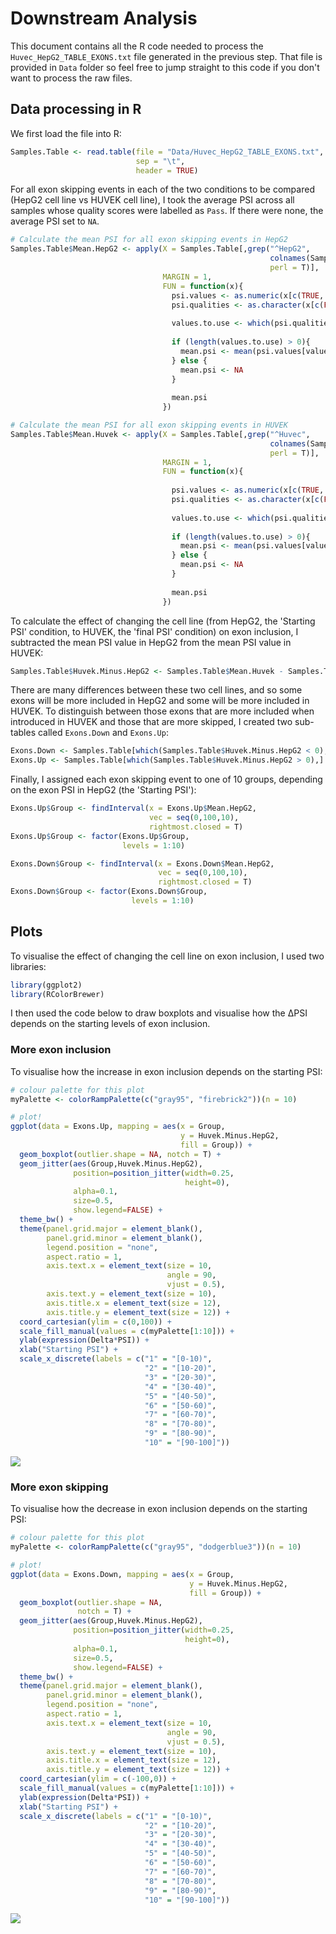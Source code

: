 # Downstream Analysis



This document contains all the R code needed to process the `Huvec_HepG2_TABLE_EXONS.txt` file generated in the previous step. That file is provided in `Data` folder so feel free to jump straight to this code if you don't want to process the raw files. 

## Data processing in R

We first load the file into R:

```r
Samples.Table <- read.table(file = "Data/Huvec_HepG2_TABLE_EXONS.txt",
                            sep = "\t",
                            header = TRUE)
```

For all exon skipping events in each of the two conditions to be compared (HepG2 cell line vs HUVEK cell line), I took the average PSI across all samples whose quality scores were labelled as `Pass`. If there were none, the average PSI set to `NA`.

```r
# Calculate the mean PSI for all exon skipping events in HepG2
Samples.Table$Mean.HepG2 <- apply(X = Samples.Table[,grep("^HepG2",
                                                          colnames(Samples.Table),
                                                          perl = T)],
                                  MARGIN = 1,
                                  FUN = function(x){
                                    psi.values <- as.numeric(x[c(TRUE, FALSE)])
                                    psi.qualities <- as.character(x[c(FALSE, TRUE)])
                                    
                                    values.to.use <- which(psi.qualities == "Pass")
                                    
                                    if (length(values.to.use) > 0){
                                      mean.psi <- mean(psi.values[values.to.use])
                                    } else {
                                      mean.psi <- NA
                                    }
                                    
                                    mean.psi
                                  })

# Calculate the mean PSI for all exon skipping events in HUVEK
Samples.Table$Mean.Huvek <- apply(X = Samples.Table[,grep("^Huvec",
                                                          colnames(Samples.Table),
                                                          perl = T)],
                                  MARGIN = 1,
                                  FUN = function(x){
                                    
                                    psi.values <- as.numeric(x[c(TRUE, FALSE)])
                                    psi.qualities <- as.character(x[c(FALSE, TRUE)])
                                    
                                    values.to.use <- which(psi.qualities == "Pass")
                                    
                                    if (length(values.to.use) > 0){
                                      mean.psi <- mean(psi.values[values.to.use])
                                    } else {
                                      mean.psi <- NA
                                    }
                                    
                                    mean.psi
                                  })
```

To calculate the effect of changing the cell line (from HepG2, the 'Starting PSI' condition, to HUVEK, the 'final PSI' condition) on exon inclusion, I subtracted the mean PSI value in HepG2 from the mean PSI value in HUVEK:

```r
Samples.Table$Huvek.Minus.HepG2 <- Samples.Table$Mean.Huvek - Samples.Table$Mean.HepG2
```

There are many differences between these two cell lines, and so some exons will be more included in HepG2 and some will be more included in HUVEK. To distinguish between those exons that are more included when introduced in HUVEK and those that are more skipped, I created two sub-tables called `Exons.Down` and `Exons.Up`:

```r
Exons.Down <- Samples.Table[which(Samples.Table$Huvek.Minus.HepG2 < 0),] 
Exons.Up <- Samples.Table[which(Samples.Table$Huvek.Minus.HepG2 > 0),] 
```

Finally, I assigned each exon skipping event to one of 10 groups, depending on the exon PSI in HepG2 (the 'Starting PSI'):

```r
Exons.Up$Group <- findInterval(x = Exons.Up$Mean.HepG2,
                               vec = seq(0,100,10),
                               rightmost.closed = T)
Exons.Up$Group <- factor(Exons.Up$Group,
                         levels = 1:10)

Exons.Down$Group <- findInterval(x = Exons.Down$Mean.HepG2,
                                 vec = seq(0,100,10),
                                 rightmost.closed = T)
Exons.Down$Group <- factor(Exons.Down$Group,
                           levels = 1:10)
```




## Plots

To visualise the effect of changing the cell line on exon inclusion, I used two libraries:

```r
library(ggplot2)
library(RColorBrewer)
```

I then used the code below to draw boxplots and visualise how the ΔPSI depends on the starting levels of exon inclusion.

### More exon inclusion

To visualise how the increase in exon inclusion depends on the starting PSI:

```r
# colour palette for this plot
myPalette <- colorRampPalette(c("gray95", "firebrick2"))(n = 10)

# plot!
ggplot(data = Exons.Up, mapping = aes(x = Group,
                                      y = Huvek.Minus.HepG2,
                                      fill = Group)) +
  geom_boxplot(outlier.shape = NA, notch = T) +
  geom_jitter(aes(Group,Huvek.Minus.HepG2),
              position=position_jitter(width=0.25,
                                       height=0),
              alpha=0.1,
              size=0.5,
              show.legend=FALSE) +
  theme_bw() +
  theme(panel.grid.major = element_blank(),
        panel.grid.minor = element_blank(),
        legend.position = "none",
        aspect.ratio = 1,
        axis.text.x = element_text(size = 10,
                                   angle = 90,
                                   vjust = 0.5),
        axis.text.y = element_text(size = 10),
        axis.title.x = element_text(size = 12),
        axis.title.y = element_text(size = 12)) +
  coord_cartesian(ylim = c(0,100)) + 
  scale_fill_manual(values = c(myPalette[1:10])) +
  ylab(expression(Delta*PSI)) +
  xlab("Starting PSI") +
  scale_x_discrete(labels = c("1" = "[0-10)",
                              "2" = "[10-20)",
                              "3" = "[20-30)",
                              "4" = "[30-40)",
                              "5" = "[40-50)",
                              "6" = "[50-60)",
                              "7" = "[60-70)",
                              "8" = "[70-80)",
                              "9" = "[80-90)",
                              "10" = "[90-100]"))
```

![](Figures/HepG2_Huvek_Up.png)


### More exon skipping

To visualise how the decrease in exon inclusion depends on the starting PSI:

```r
# colour palette for this plot
myPalette <- colorRampPalette(c("gray95", "dodgerblue3"))(n = 10)

# plot!
ggplot(data = Exons.Down, mapping = aes(x = Group,
                                        y = Huvek.Minus.HepG2,
                                        fill = Group)) +
  geom_boxplot(outlier.shape = NA,
               notch = T) +
  geom_jitter(aes(Group,Huvek.Minus.HepG2),
              position=position_jitter(width=0.25,
                                       height=0),
              alpha=0.1,
              size=0.5,
              show.legend=FALSE) +
  theme_bw() +
  theme(panel.grid.major = element_blank(),
        panel.grid.minor = element_blank(),
        legend.position = "none",
        aspect.ratio = 1,
        axis.text.x = element_text(size = 10,
                                   angle = 90,
                                   vjust = 0.5),
        axis.text.y = element_text(size = 10),
        axis.title.x = element_text(size = 12),
        axis.title.y = element_text(size = 12)) +
  coord_cartesian(ylim = c(-100,0)) + 
  scale_fill_manual(values = c(myPalette[1:10])) +
  ylab(expression(Delta*PSI)) +
  xlab("Starting PSI") +
  scale_x_discrete(labels = c("1" = "[0-10)",
                              "2" = "[10-20)",
                              "3" = "[20-30)",
                              "4" = "[30-40)",
                              "5" = "[40-50)",
                              "6" = "[50-60)",
                              "7" = "[60-70)",
                              "8" = "[70-80)",
                              "9" = "[80-90)",
                              "10" = "[90-100]"))
```
![](Figures/HepG2_Huvek_Down.png)